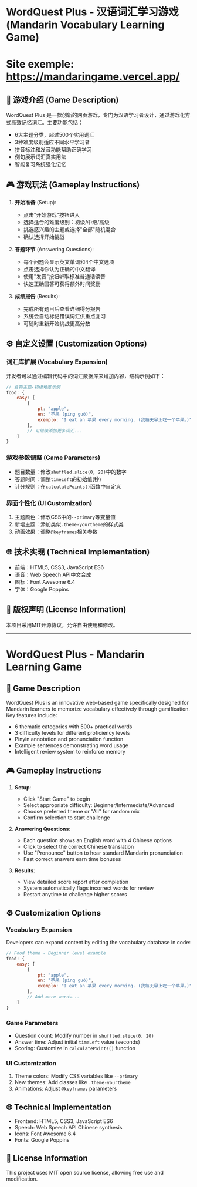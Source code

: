 # WordQuest Plus - 汉语词汇学习游戏 (Mandarin Vocabulary Learning Game)

# Site exemple: https://mandaringame.vercel.app/

## 📝 游戏介绍 (Game Description)
WordQuest Plus 是一款创新的网页游戏，专门为汉语学习者设计，通过游戏化方式高效记忆词汇。主要功能包括：

- 6大主题分类，超过500个实用词汇
- 3种难度级别适应不同水平学习者
- 拼音标注和发音功能帮助正确学习
- 例句展示词汇真实用法
- 智能复习系统强化记忆

## 🎮 游戏玩法 (Gameplay Instructions)

1. **开始准备** (Setup):
   - 点击"开始游戏"按钮进入
   - 选择适合的难度级别：初级/中级/高级
   - 挑选感兴趣的主题或选择"全部"随机混合
   - 确认选择开始挑战

2. **答题环节** (Answering Questions):
   - 每个问题会显示英文单词和4个中文选项
   - 点击选择你认为正确的中文翻译
   - 使用"发音"按钮听取标准普通话读音
   - 快速正确回答可获得额外时间奖励

3. **成绩报告** (Results):
   - 完成所有题目后查看详细得分报告
   - 系统会自动标记错误词汇供重点复习
   - 可随时重新开始挑战更高分数

## ⚙️ 自定义设置 (Customization Options)

### 词汇库扩展 (Vocabulary Expansion)
开发者可以通过编辑代码中的词汇数据库来增加内容，结构示例如下：

```javascript
// 食物主题-初级难度示例
food: {
    easy: [
        { 
            pt: "apple", 
            en: "苹果 (píng guǒ)", 
            exemplo: "I eat an 苹果 every morning. (我每天早上吃一个苹果。)" 
        },
        // 可继续添加更多词汇...
    ]
}
```

### 游戏参数调整 (Game Parameters)
- 题目数量：修改`shuffled.slice(0, 20)`中的数字
- 答题时间：调整`timeLeft`的初始值(秒)
- 计分规则：在`calculatePoints()`函数中自定义

### 界面个性化 (UI Customization)
1. 主题颜色：修改CSS中的`--primary`等变量值
2. 新增主题：添加类似`.theme-yourtheme`的样式类
3. 动画效果：调整`@keyframes`相关参数

## 🌐 技术实现 (Technical Implementation)
- 前端：HTML5, CSS3, JavaScript ES6
- 语音：Web Speech API中文合成
- 图标：Font Awesome 6.4
- 字体：Google Poppins

## 📜 版权声明 (License Information)
本项目采用MIT开源协议，允许自由使用和修改。

---

# WordQuest Plus - Mandarin Learning Game

## 📝 Game Description
WordQuest Plus is an innovative web-based game specifically designed for Mandarin learners to memorize vocabulary effectively through gamification. Key features include:

- 6 thematic categories with 500+ practical words
- 3 difficulty levels for different proficiency levels
- Pinyin annotation and pronunciation function
- Example sentences demonstrating word usage
- Intelligent review system to reinforce memory

## 🎮 Gameplay Instructions

1. **Setup**:
   - Click "Start Game" to begin
   - Select appropriate difficulty: Beginner/Intermediate/Advanced
   - Choose preferred theme or "All" for random mix
   - Confirm selection to start challenge

2. **Answering Questions**:
   - Each question shows an English word with 4 Chinese options
   - Click to select the correct Chinese translation
   - Use "Pronounce" button to hear standard Mandarin pronunciation
   - Fast correct answers earn time bonuses

3. **Results**:
   - View detailed score report after completion
   - System automatically flags incorrect words for review
   - Restart anytime to challenge higher scores

## ⚙️ Customization Options

### Vocabulary Expansion
Developers can expand content by editing the vocabulary database in code:

```javascript
// Food theme - Beginner level example
food: {
    easy: [
        { 
            pt: "apple", 
            en: "苹果 (píng guǒ)", 
            exemplo: "I eat an 苹果 every morning. (我每天早上吃一个苹果。)" 
        },
        // Add more words...
    ]
}
```

### Game Parameters
- Question count: Modify number in `shuffled.slice(0, 20)`
- Answer time: Adjust initial `timeLeft` value (seconds)
- Scoring: Customize in `calculatePoints()` function

### UI Customization
1. Theme colors: Modify CSS variables like `--primary`
2. New themes: Add classes like `.theme-yourtheme`
3. Animations: Adjust `@keyframes` parameters

## 🌐 Technical Implementation
- Frontend: HTML5, CSS3, JavaScript ES6
- Speech: Web Speech API Chinese synthesis
- Icons: Font Awesome 6.4
- Fonts: Google Poppins

## 📜 License Information
This project uses MIT open source license, allowing free use and modification.
